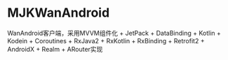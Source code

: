 # MJKWanAndroid
WanAndroid客户端，采用MVVM组件化 + JetPack + DataBinding + Kotlin + Kodein + Coroutines + RxJava2 + RxKotlin + RxBinding + Retrofit2 + AndroidX + Realm + ARouter实现
